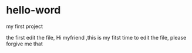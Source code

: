 # hello-word
my first project


the first edit the file,
Hi myfriend ,this is my fitst time to edit the file, please forgive me that 
